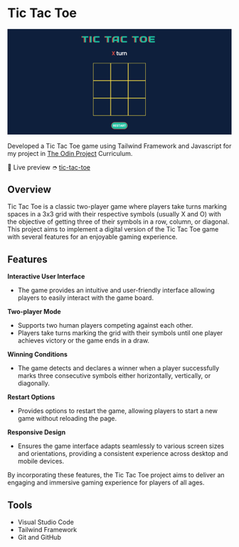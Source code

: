 # Tic Tac Toe

![Screenshot of Desktop View](https://github.com/shairatorio/tic-tac-toe/blob/main/resources/images/tic-tac-toe.png?raw=true)

Developed a Tic Tac Toe game using Tailwind Framework and Javascript for my project in [The Odin Project](https://www.theodinproject.com/) Curriculum.

🔗 Live preview ➮ [tic-tac-toe](https://shairatorio.github.io/tic-tac-toe/)

## Overview
Tic Tac Toe is a classic two-player game where players take turns marking spaces in a 3x3 grid with their respective symbols (usually X and O) with the objective of getting three of their symbols in a row, column, or diagonal. This project aims to implement a digital version of the Tic Tac Toe game with several features for an enjoyable gaming experience.

## Features

**Interactive User Interface** 
- The game provides an intuitive and user-friendly interface allowing players to easily interact with the game board.

**Two-player Mode** 
- Supports two human players competing against each other.
- Players take turns marking the grid with their symbols until one player achieves victory or the game ends in a draw.

**Winning Conditions** 
- The game detects and declares a winner when a player successfully marks three consecutive symbols either horizontally, vertically, or diagonally.

**Restart Options**
- Provides options to restart the game, allowing players to start a new game without reloading the page.

**Responsive Design**
- Ensures the game interface adapts seamlessly to various screen sizes and orientations, providing a consistent experience across desktop and mobile devices.

By incorporating these features, the Tic Tac Toe project aims to deliver an engaging and immersive gaming experience for players of all ages.

## Tools

* Visual Studio Code
* Tailwind Framework
* Git and GitHub